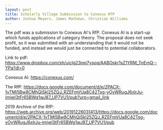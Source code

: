```yaml
---
layout: post
title: Scholarly Village Submission to Conexus RfP
author: Joshua Meyers, James Mathews, Christian Williams
---
```


The pdf was a submission to Conexus AI's RfP.  Conexus AI is a
start-up which funds applications of category theory.  The proposal
does not seek profit, so it was submitted with an understanding that
it would not be funded, and instead we would just be connected to
potential collaborators.

Link to pdf: https://www.dropbox.com/sh/uiclg23nei7ysoq/AABOskr1sZ1YRM_TnEmQ--YPa?dl=0

Conexus AI: https://conexus.com/

The RfP: https://docs.google.com/document/d/e/2PACX-1vTMj5Bw8CMhQjSkl25ZQJ_RZEFmVUa8C42Tsg-yOyWRugJ6xlrJu-imjwI3tFr65BWg1wJ87_UP7VU1/pub?urp=gmail_link

2019 Archive of the RfP: https://web.archive.org/web/20191226031413/https://docs.google.com/document/d/e/2PACX-1vTMj5Bw8CMhQjSkl25ZQJ_RZEFmVUa8C42Tsg-yOyWRugJ6xlrJu-imjwI3tFr65BWg1wJ87_UP7VU1/pub
